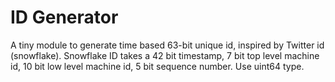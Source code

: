 # ID Generator

A tiny module to generate time based 63-bit unique id, inspired by Twitter id (snowflake).  Snowflake ID takes a 42 bit timestamp, 7 bit top level machine id, 10 bit low level machine id, 5 bit sequence number. Use uint64 type.
